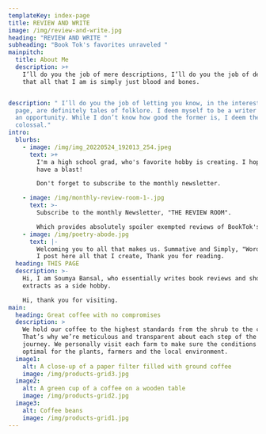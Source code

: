 ```yaml
---
templateKey: index-page
title: REVIEW AND WRITE
image: /img/review-and-write.jpg
heading: "REVIEW AND WRITE "
subheading: "Book Tok's favorites unraveled "
mainpitch:
  title: About Me
  description: >+
    I’ll do you the job of mere descriptions, I’ll do you the job of defining
    that all that I am is simply just blood and bones.


description: " I’ll do you the job of letting you know, in the interest of this
  page, are definitely tales of folklore. I deem myself to be a writer and this
  an opportunity. While I don’t know how good the former is, I deem the latter
  colossal."
intro:
  blurbs:
    - image: /img/img_20220524_192013_254.jpeg
      text: >+
        I'm a high school grad, who's favorite hobby is creating. I hope you
        have a blast! 

        Don't forget to subscribe to the monthly newsletter.

    - image: /img/monthly-review-room-1-.jpg
      text: >-
        Subscribe to the monthly Newsletter, "THE REVIEW ROOM".

        Which provides absolutely spoiler exempted reviews of BookTok's timely trends.
    - image: /img/poetry-abode.jpg
      text: |-
        Welcoming you to all that makes us. Summative and Simply, "Words".
        I post here all that I create, Thank you for reading.
  heading: THIS PAGE
  description: >-
    Hi, I am Soumya Bansal, who essentially writes book reviews and short
    extracts as a side hobby.

    Hi, thank you for visiting.
main:
  heading: Great coffee with no compromises
  description: >
    We hold our coffee to the highest standards from the shrub to the cup.
    That’s why we’re meticulous and transparent about each step of the coffee’s
    journey. We personally visit each farm to make sure the conditions are
    optimal for the plants, farmers and the local environment.
  image1:
    alt: A close-up of a paper filter filled with ground coffee
    image: /img/products-grid3.jpg
  image2:
    alt: A green cup of a coffee on a wooden table
    image: /img/products-grid2.jpg
  image3:
    alt: Coffee beans
    image: /img/products-grid1.jpg
---
```

